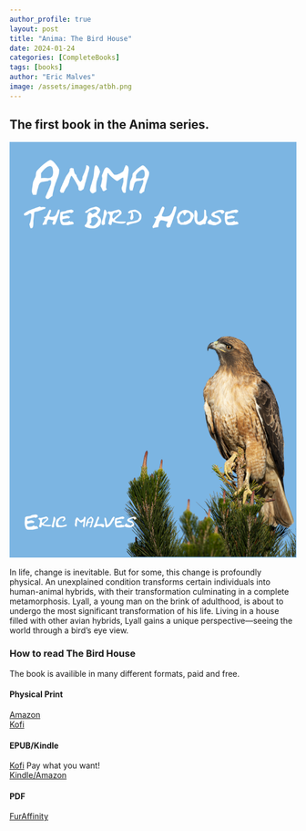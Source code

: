 ```yaml
---
author_profile: true
layout: post
title: "Anima: The Bird House"
date: 2024-01-24 
categories: [CompleteBooks]
tags: [books]
author: "Eric Malves"
image: /assets/images/atbh.png
---
```


## The first book in the Anima series.

![Anima: The Bird House](/assets/images/atbh.png "Anima: The Bird House")

In life, change is inevitable. But for some, this change is profoundly physical. An unexplained condition transforms certain individuals into human-animal hybrids, with their transformation culminating in a complete metamorphosis. Lyall, a young man on the brink of adulthood, is about to undergo the most significant transformation of his life. Living in a house filled with other avian hybrids, Lyall gains a unique perspective—seeing the world through a bird’s eye view.

### How to read The Bird House

The book is availible in many different formats, paid and free.

#### Physical Print
[Amazon](https://a.co/d/iohkhjz)  
[Kofi](https://ko-fi.com/s/595091cdf3)

#### EPUB/Kindle
[Kofi](https://ko-fi.com/s/aed8acd235) Pay what you want!  
[Kindle/Amazon](https://a.co/d/degGSbY)

#### PDF
[FurAffinity](https://www.furaffinity.net/view/49571094/)
